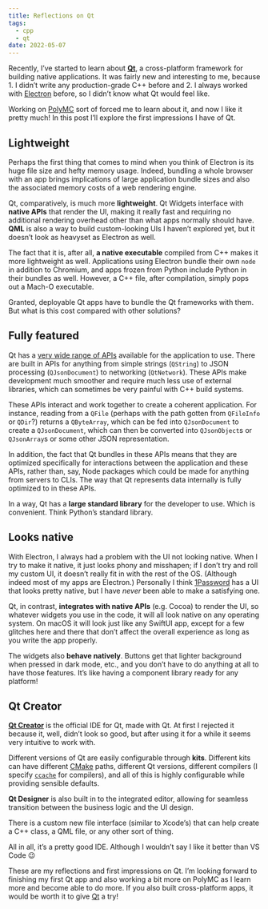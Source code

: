 ```yaml
---
title: Reflections on Qt
tags:
  - cpp
  - qt
date: 2022-05-07
---
```


Recently, I’ve started to learn about [**Qt**](https://qt.io/), a cross-platform framework for building native applications. It was fairly new and interesting to me, because 1. I didn’t write any production-grade C++ before and 2. I always worked with [Electron](https://electronjs.org/) before, so I didn’t know what Qt would feel like.

Working on [PolyMC](https://polymc.org/) sort of forced me to learn about it, and now I like it pretty much! In this post I’ll explore the first impressions I have of Qt.

## Lightweight

Perhaps the first thing that comes to mind when you think of Electron is its huge file size and hefty memory usage. Indeed, bundling a whole browser with an app brings implications of large application bundle sizes and also the associated memory costs of a web rendering engine.

Qt, comparatively, is much more **lightweight**. Qt Widgets interface with **native APIs** that render the UI, making it really fast and requiring no additional rendering overhead other than what apps normally should have. **QML** is also a way to build custom-looking UIs I haven’t explored yet, but it doesn’t look as heavyset as Electron as well.

The fact that it is, after all, **a native executable** compiled from C++ makes it more lightweight as well. Applications using Electron bundle their own `node` in addition to Chromium, and apps frozen from Python include Python in their bundles as well. However, a C++ file, after compilation, simply pops out a Mach-O executable.

Granted, deployable Qt apps have to bundle the Qt frameworks with them. But what is this cost compared with other solutions?

## Fully featured

Qt has a [very wide range of APIs](https://doc.qt.io/qt-6.3/classes.html) available for the application to use. There are built in APIs for anything from simple strings (`QString`) to JSON processing (`QJsonDocument`) to networking (`QtNetwork`). These APIs make development much smoother and require much less use of external libraries, which can sometimes be very painful with C++ build systems.

These APIs interact and work together to create a coherent application. For instance, reading from a `QFile` (perhaps with the path gotten from `QFileInfo` or `QDir`?) returns a `QByteArray`, which can be fed into `QJsonDocument` to create a `QJsonDocument`, which can then be converted into `QJsonObject`s or `QJsonArray`s or some other JSON representation.

In addition, the fact that Qt bundles in these APIs means that they are optimized specifically for interactions between the application and these APIs, rather than, say, Node packages which could be made for anything from servers to CLIs. The way that Qt represents data internally is fully optimized to in these APIs.

In a way, Qt has a **large standard library** for the developer to use. Which is convenient. Think Python’s standard library.

## Looks native

With Electron, I always had a problem with the UI not looking native. When I try to make it native, it just looks phony and misshapen; if I don’t try and roll my custom UI, it doesn’t really fit in with the rest of the OS. (Although indeed most of my apps are Electron.) Personally I think [1Password](https://1password.com/) has a UI that looks pretty native, but I have _never_ been able to make a satisfying one.

Qt, in contrast, **integrates with native APIs** (e.g. Cocoa) to render the UI, so whatever widgets you use in the code, it will all look native on any operating system. On macOS it will look just like any SwiftUI app, except for a few glitches here and there that don’t affect the overall experience as long as you write the app properly.

The widgets also **behave natively**. Buttons get that lighter background when pressed in dark mode, etc., and you don’t have to do anything at all to have those features. It’s like having a component library ready for any platform!

## Qt Creator

**[Qt Creator](https://www.qt.io/product/development-tools)** is the official IDE for Qt, made with Qt. At first I rejected it because it, well, didn’t look so good, but after using it for a while it seems very intuitive to work with.

Different versions of Qt are easily configurable through **kits**. Different kits can have different [CMake](https://cmake.org/) paths, different Qt versions, different compilers (I specify [`ccache`](https://ccache.dev/) for compilers), and all of this is highly configurable while providing sensible defaults.

**Qt Designer** is also built in to the integrated editor, allowing for seamless transition between the business logic and the UI design.

There is a custom new file interface (similar to Xcode’s) that can help create a C++ class, a QML file, or any other sort of thing.

All in all, it’s a pretty good IDE. Although I wouldn’t say I like it better than VS Code 😉

These are my reflections and first impressions on Qt. I’m looking forward to finishing my first Qt app and also working a bit more on PolyMC as I learn more and become able to do more. If you also built cross-platform apps, it would be worth it to give [Qt](https://qt.io/) a try!
